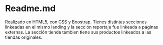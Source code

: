 # Readme.md

Realizado en HTML5, con CSS y Boostrap.
Tienes distintas secciones linkeadas en el mismo landing y la sección reportaje fue linkeada a páginas externas.
La sección tienda tambien tiene sus productos linkeados a las tiendas originales.
